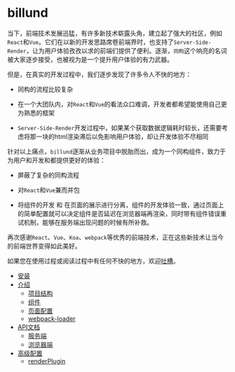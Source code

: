 # billund

当下，前端技术发展迅猛，有许多新技术崭露头角，建立起了强大的社区，例如`React`和`Vue`。它们在以新的开发思路席卷前端界时，也支持了`Server-Side-Render`，让为用户体验孜孜以求的前端们提供了便利。逐渐，`同构`这个响亮的名词被大家逐步接受，也被视为是一个提升用户体验的有力武器。

但是，在真实的开发过程中，我们逐步发现了许多令人不快的地方：

- 同构的流程比较复杂

- 在一个大团队内，对`React`和`Vue`的看法众口难调，开发者都希望能使用自己更为熟悉的框架

- `Server-Side-Render`开发过程中，如果某个获取数据逻辑耗时较长，还需要考虑将那一块的html渲染滞后以免影响用户体验，却让开发体验不尽相同

针对以上痛点，`billund`逐渐从业务项目中脱胎而出，成为一个同构组件，致力于为用户和开发和都提供更好的体验：

- 屏蔽了复杂的同构流程

- 对`React`和`Vue`兼而并包

- 将组件的开发 和 在页面的展示进行分离，组件的开发体验一致，通过页面上的简单配置就可以决定组件是否延迟在浏览器端再渲染，同时带有组件错误重试机制，能够在服务端出现问题的时候有所补救。

再次感谢`React`、`Vue`、`Koa`、`webpack`等优秀的前端技术，正在这些新技术让当今的前端世界变得如此美好。

如果您在使用过程或阅读过程中有任何不快的地方，欢迎[吐槽](https://github.com/robinleej/billund/issues)。

* [安装](chapter1/README.md)
* [介绍](chapter2/README.md)
    * [项目结构](chapter2/project-config.md)
    * [组件](chapter2/widget.md)
    * [页面配置](chapter2/page.md)
    * [webpack-loader](chapter2/loader.md)
* [API文档](chapter3/README.md)
    * [服务端](chapter3/server-api.md)
    * [浏览器端](chapter3/browser-api.md)
* [高级配置](chapter4/README.md)
    * [renderPlugin](chapter4/renderplugin.md)
